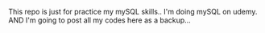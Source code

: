 This repo is just for practice my mySQL skills.. I'm doing mySQL on udemy. AND I'm going to post all my codes here as a backup...
